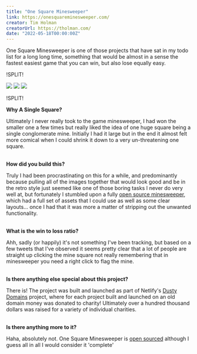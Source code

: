 ```yaml
---
title: "One Square Minesweeper"
link: https://onesquareminesweeper.com/
creator: Tim Holman
creatorUrl: https://tholman.com/
date: "2022-05-18T00:00:00Z"
---
```


One Square Minesweeper is one of those projects that have sat in my todo list for a long long time, something that would be almost in a sense the fastest easiest game that you can win, but also lose equally easy.

!SPLIT!

<div class="images">
  <img src="/sites/assets/minesweeper-1.jpg" />
  <img src="/sites/assets/minesweeper-2.jpg" />
  <img src="/sites/assets/minesweeper-3.jpg" />
</div>

!SPLIT!

**Why A Single Square?**

Ultimately I never really took to the game minesweeper, I had won the smaller one a few times but really liked the idea of one huge square being a single conglomerate mine. Initially I had it large but in the end it almost felt more comical when I could shrink it down to a very un-threatening one square.

&nbsp;  
**How did you build this?**

Truly I had been procrastinating on this for a while, and predominantly because pulling all of the images together that would look good and be in the retro style just seemed like one of those boring tasks I never do very well at, but fortunately I stumbled upon a fully [open source minesweeper](https://github.com/leyanlo/minesweeper/), which had a full set of assets that I could use as well as some clear layouts... once I had that it was more a matter of stripping out the unwanted functionality.

&nbsp;  
**What is the win to loss ratio?**

Ahh, sadly (or happily) it's not something I've been tracking, but based on a few tweets that I've observed it seems pretty clear that a lot of people are straight up clicking the mine square not really remembering that in minesweeper you need a right click to flag the mine.

&nbsp;  
**Is there anything else special about this project?**

There is! The project was built and launched as part of Netlify's [Dusty Domains](https://dusty.domains/) project, where for each project built and launched on an old domain money was donated to charity! Ultimately over a hundred thousand dollars was raised for a variety of individual charities.

&nbsp;  
**Is there anything more to it?**

Haha, absolutely not. One Square Minesweeper is [open sourced](https://github.com/tholman/one-square-minesweeper) although I guess all in all I would consider it 'complete'
